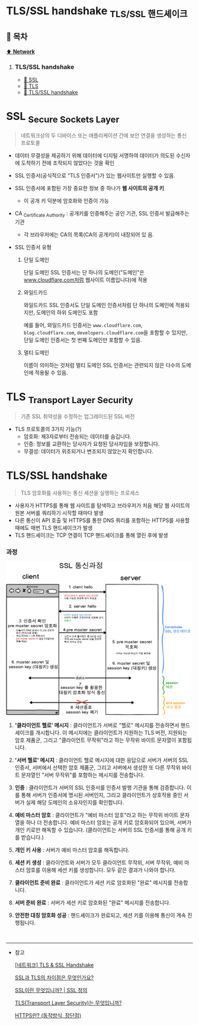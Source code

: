 # TLS/SSL handshake <sub>TLS/SSL 핸드셰이크</sub>

## :bookmark_tabs: 목차

[:arrow_up: **Network**](../README.md)

1. ### TLS/SSL handshake
   - [:page_facing_up: SSL](#ssl-secure-sockets-layer)
   - [:page_facing_up: TLS](#tls-transport-layer-security)
   - [:page_facing_up: TLS/SSL handshake](#tlsssl-handshake-1)


# SSL <sub>Secure Sockets Layer</sub>

> 네트워크상의 두 디바이스 또는 애플리케이션 간에 보안 연결을 생성하는 통신 프로토콜

- 데이터 무결성을 제공하기 위해 데이터에 디지털 서명하여 데이터가 의도된 수신자에 도착하기 전에 조작되지 않았다는 것을 확인
- SSL 인증서(공식적으로 "TLS 인증서")가 있는 웹사이트만 실행할 수 있음.
- SSL 인증서에 포함된 가장 중요한 정보 중 하나가 **웹 사이트의 공개 키**
    - 이 공개 키 덕분에 암호화와 인증이 가능
- CA <sub>Certificate Authority</sub> : 공개키를 인증해주는 공인 기관, SSL 인증서 발급해주는 기관
    - 각 브라우저에는 CA의 목록(CA의 공개키)이 내장되어 있  음.

-  SSL 인증서 유형

    1. 단일 도메인

        단일 도메인 SSL 인증서는 단 하나의 도메인("도메인"은 www.cloudflare.com처럼 웹사이트 이름입니다)에 적용

    1. 와일드카드

        와일드카드 SSL 인증서도 단일 도메인 인증서처럼 단 하나의 도메인에 적용되지만, 도메인의 하위 도메인도 포함

        예를 들어, 와일드카드 인증서는 `www.cloudflare.com`, `blog.cloudflare.com`, `developers.cloudflare.com`을 포함할 수 있지만, 단일 도메인 인증서는 첫 번째 도메인만 포함할 수 있음.

    1. 멀티 도메인

        이름이 의미하는 것처럼 멀티 도메인 SSL 인증서는 관련되지 않은 다수의 도메인에 적용될 수 있음.


# TLS <sub>Transport Layer Security</sub> 

> 기존 SSL 취약성을 수정하는 업그레이드된 SSL 버전

- TLS 프로토콜의 3가지 기능(?)
    - 암호화: 제3자로부터 전송되는 데이터를 숨깁니다.
    - 인증: 정보를 교환하는 당사자가 요청된 당사자임을 보장합니다.
    - 무결성: 데이터가 위조되거나 변조되지 않았는지 확인합니다.


# TLS/SSL handshake
> TLS 암호화를 사용하는 통신 세션을 실행하는 프로세스

- 사용자가 HTTPS를 통해 웹 사이트를 탐색하고 브라우저가 처음 해당 웹 사이트의 원본 서버를 쿼리하기 시작할 때마다 발생
- 다른 통신이 API 호출 및 HTTPS를 통한 DNS 쿼리를 포함하는 HTTPS를 사용할 때에도 매번 TLS 핸드셰이크가 발생
- TLS 핸드셰이크는 TCP 연결이 TCP 핸드셰이크를 통해 열린 후에 발생

### 과정

<img src="../img/SSL_Connection_Procedure.png">

1. **'클라이언트 헬로' 메시지** : 클라이언트가 서버로 "헬로" 메시지를 전송하면서 핸드셰이크를 개시합니다. 이 메시지에는 클라이언트가 지원하는 TLS 버전, 지원되는 암호 제품군, 그리고 "클라이언트 무작위"라고 하는 무작위 바이트 문자열이 포함됩니다.

1. **'서버 헬로' 메시지** : 클라이언트 헬로 메시지에 대한 응답으로 서버가 서버의 SSL 인증서, 서버에서 선택한 암호 제품군, 그리고 서버에서 생성한 또 다른 무작위 바이트 문자열인 "서버 무작위"를 포함하는 메시지를 전송합니다.

1. **인증** : 클라이언트가 서버의 SSL 인증서를 인증서 발행 기관을 통해 검증합니다. 이를 통해 서버가 인증서에 명시된 서버인지, 그리고 클라이언트가 상호작용 중인 서버가 실제 해당 도메인의 소유자인지를 확인합니다.

1. **예비 마스터 암호** : 클라이언트가 "예비 마스터 암호"라고 하는 무작위 바이트 문자열을 하나 더 전송합니다. 예비 마스터 암호는 공개 키로 암호화되어 있으며, 서버가 개인 키로만 해독할 수 있습니다. (클라이언트는 서버의 SSL 인증서를 통해 공개 키를 받습니다.)

1. **개인 키 사용** : 서버가 예비 마스터 암호를 해독합니다.

1. **세션 키 생성** : 클라이언트와 서버가 모두 클라이언트 무작위, 서버 무작위, 예비 마스터 암호를 이용해 세션 키를 생성합니다. 모두 같은 결과가 나와야 합니다.

1. **클라이언트 준비 완료** : 클라이언트가 세션 키로 암호화된 "완료" 메시지를 전송합니다.

1. **서버 준비 완료** : 서버가 세션 키로 암호화된 "완료" 메시지를 전송합니다.

1. **안전한 대칭 암호화 성공** : 핸드셰이크가 완료되고, 세션 키를 이용해 통신이 계속 진행됩니다.




</br>

---

- 참고

    [[네트워크] TLS & SSL Handshake](https://steady-coding.tistory.com/512)

    [SSL과 TLS의 차이점은 무엇인가요?](https://aws.amazon.com/ko/compare/the-difference-between-ssl-and-tls/)

    [SSL이란 무엇입니까? | SSL 정의](https://www.cloudflare.com/ko-kr/learning/ssl/what-is-ssl/)

    [TLS(Transport Layer Security)는 무엇입니까?](https://www.cloudflare.com/ko-kr/learning/ssl/transport-layer-security-tls/)

    [HTTPS란? (동작방식, 장단점)](https://rachel-kwak.github.io/2021/03/08/HTTPS.html)